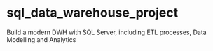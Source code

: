 # sql_data_warehouse_project
Build a modern DWH with SQL Server, including ETL processes, Data Modelling and Analytics
